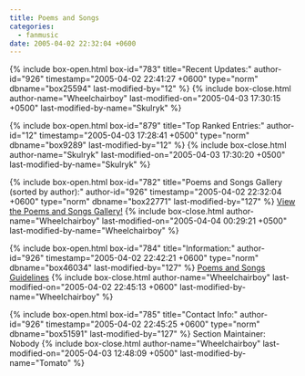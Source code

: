 ```yaml
---
title: Poems and Songs
categories:
  - fanmusic
date: 2005-04-02 22:32:04 +0600
---
```

{% include box-open.html box-id="783" title="Recent Updates:" author-id="926" timestamp="2005-04-02 22:41:27 +0600" type="norm" dbname="box25594" last-modified-by="12" %}
<navigator group="Poems and Songs" offdir="true" quantity="10" section="date" display="no" /><displaytor mode="list" />
{% include box-close.html author-name="Wheelchairboy" last-modified-on="2005-04-03 17:30:15 +0500" last-modified-by-name="Skulryk" %}

{% include box-open.html box-id="879" title="Top Ranked Entries:" author-id="12" timestamp="2005-04-03 17:28:41 +0500" type="norm" dbname="box9289" last-modified-by="12" %}
<navigator group="Poems and Songs" offdir="true" quantity="10" section="date" display="no" /><displaytor mode="list" />
{% include box-close.html author-name="Skulryk" last-modified-on="2005-04-03 17:30:20 +0500" last-modified-by-name="Skulryk" %}

{% include box-open.html box-id="782" title="Poems and Songs Gallery (sorted by author):" author-id="926" timestamp="2005-04-02 22:32:04 +0600" type="norm" dbname="box22771" last-modified-by="127" %}
<a href="galleries.php">View the Poems and Songs Gallery!</a>
{% include box-close.html author-name="Wheelchairboy" last-modified-on="2005-04-04 00:29:21 +0500" last-modified-by-name="Wheelchairboy" %}

{% include box-open.html box-id="784" title="Information:" author-id="926" timestamp="2005-04-02 22:42:21 +0600" type="norm" dbname="box46034" last-modified-by="127" %}
<a href="guidelines.php">Poems and Songs Guidelines</a>
{% include box-close.html author-name="Wheelchairboy" last-modified-on="2005-04-02 22:45:13 +0600" last-modified-by-name="Wheelchairboy" %}

{% include box-open.html box-id="785" title="Contact Info:" author-id="926" timestamp="2005-04-02 22:45:25 +0600" type="norm" dbname="box51591" last-modified-by="127" %}
<table1 />Section Maintainer: <table2 />Nobody<table3 />
{% include box-close.html author-name="Wheelchairboy" last-modified-on="2005-04-03 12:48:09 +0500" last-modified-by-name="Tomato" %}
